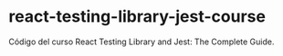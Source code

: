 # react-testing-library-jest-course
Código del curso React Testing Library and Jest: The Complete Guide.
